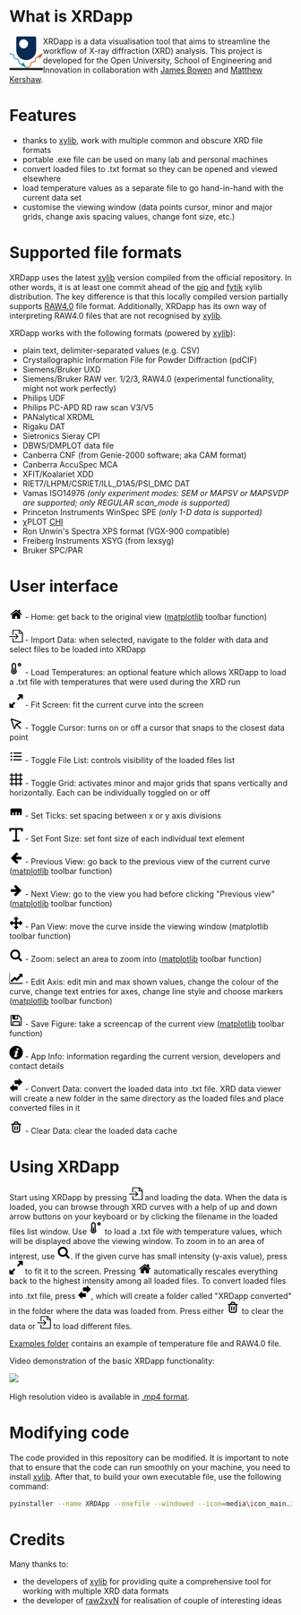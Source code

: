 # What is XRDapp

<img src="media/icon_main.png" width="60px" class="center" align="left"/>

XRDapp is a data visualisation tool that aims to streamline the workflow of X-ray diffraction (XRD) analysis. This project is developed for the Open University, School of Engineering and Innovation in collaboration with [James Bowen](https://www.linkedin.com/in/bowenjames/) and [Matthew Kershaw](https://www.linkedin.com/in/matt-kershaw-47634b57/).

# Features
- thanks to [xylib](https://github.com/wojdyr/xylib/tree/master), work with multiple common and obscure XRD file formats
- portable .exe file can be used on many lab and personal machines
- convert loaded files to .txt format so they can be opened and viewed elsewhere
- load temperature values as a separate file to go hand-in-hand with the current data set
- customise the viewing window (data points cursor, minor and major grids, change axis spacing values, change font size, etc.)

# Supported file formats
XRDapp uses the latest [xylib](https://github.com/wojdyr/xylib/tree/master) version compiled from the official repository. In other words, it is at least one commit ahead of the [pip](https://pypi.org/project/xylib-py/) and [fytik](https://github.com/wojdyr/fityk) xylib distribution. The key difference is that this locally compiled version partially supports [RAW4.0](https://github.com/wojdyr/xylib/commit/76c4bbce014b8b43fd8c3535c52c33c9c3018fbd) file format. Additionally, XRDapp has its own way of interpreting RAW4.0 files that are not recognised by [xylib](https://github.com/wojdyr/xylib/tree/master).

XRDapp works with the following formats (powered by [xylib](https://github.com/wojdyr/xylib/tree/master)):
- plain text, delimiter-separated values (e.g. CSV)
- Crystallographic Information File for Powder Diffraction (pdCIF)
- Siemens/Bruker UXD
- Siemens/Bruker RAW ver. 1/2/3, RAW4.0 (experimental functionality, might not work perfectly)
- Philips UDF
- Philips PC-APD RD raw scan V3/V5
- PANalytical XRDML
- Rigaku DAT
- Sietronics Sieray CPI
- DBWS/DMPLOT data file
- Canberra CNF (from Genie-2000 software; aka CAM format)
- Canberra AccuSpec MCA
- XFIT/Koalariet XDD
- RIET7/LHPM/CSRIET/ILL_D1A5/PSI_DMC DAT
- Vamas ISO14976 _(only experiment modes: SEM or MAPSV or MAPSVDP are supported; only REGULAR scan_mode is supported)_
- Princeton Instruments WinSpec SPE _(only 1-D data is supported)_
- χPLOT [CHI](http://www.esrf.eu/computing/scientific/FIT2D/FIT2D_REF/node115.html#SECTION0001851500000000000000)
- Ron Unwin's Spectra XPS format (VGX-900 compatible)
- Freiberg Instruments XSYG (from lexsyg)
- Bruker SPC/PAR

# User interface
<img src="media/mpl_home_large.png" width="24px" /> - Home: get back to the original view ([matplotlib](https://github.com/matplotlib/matplotlib) toolbar function)

<img src="media/import-content.png" width="24px" /> - Import Data: when selected, navigate to the folder with data and select files to be loaded into XRDapp

<img src="media/temperature-low.png" width="24px" /> - Load Temperatures: an optional feature which allows XRDapp to load a .txt file with temperatures that were used during the XRD run

<img src="media/stretch-vertically.png" width="24px" /> - Fit Screen: fit the current curve into the screen

<img src="media/cursor.png" width="24px" /> - Toggle Cursor: turns on or off a cursor that snaps to the closest data point

<img src="media/toggle-list-icon.png" width="24px" /> - Toggle File List: controls visibility of the loaded files list

<img src="media/toggle-grid-icon.png" width="24px" /> - Toggle Grid: activates minor and major grids that spans vertically and horizontally. Each can be individually toggled on or off

<img src="media/set-ticks-icon.png" width="24px" /> - Set Ticks: set spacing between x or y axis divisions

<img src="media/font-size-icon.png" width="24px" /> - Set Font Size: set font size of each individual text element

<img src="media/mpl_back_large.png" width="24px" /> - Previous View: go back to the previous view of the current curve ([matplotlib](https://github.com/matplotlib/matplotlib) toolbar function)

<img src="media/mpl_forward_large.png" width="24px" /> - Next View: go to the view you had before clicking "Previous view" ([matplotlib](https://github.com/matplotlib/matplotlib) toolbar function)

<img src="media/mpl_move_large.png" width="24px" /> - Pan View: move the curve inside the viewing window (matplotlib toolbar function)

<img src="media/mpl_zoom.png" width="24px" /> - Zoom: select an area to zoom into ([matplotlib](https://github.com/matplotlib/matplotlib) toolbar function)

<img src="media/mpl_axis.png" width="24px" /> - Edit Axis: edit min and max shown values, change the colour of the curve, change text entries for axes, change line style and choose markers ([matplotlib](https://github.com/matplotlib/matplotlib) toolbar function)

<img src="media/mpl_filesave_large.png" width="24px" /> - Save Figure: take a screencap of the current view ([matplotlib](https://github.com/matplotlib/matplotlib) toolbar function)


<img src="media/info-icon.png" width="24px" /> - App Info: information regarding the current version, developers and contact details

<img src="media/convert-icon.png" width="24px" /> - Convert Data: convert the loaded data into .txt file. XRD data viewer will create a new folder in the same directory as the loaded files and place converted files in it

<img src="media/clear-data-icon.png" width="24px" /> - Clear Data: clear the loaded data cache

# Using XRDapp
Start using XRDapp by pressing <img src="media/import-content.png" width="24px" /> and loading the data. When the data is loaded, you can browse through XRD curves with a help of up and down arrow buttons on your keyboard or by clicking the filename in the loaded files list window. Use <img src="media/temperature-low.png" width="24px" /> to load a .txt file with temperature values, which will be displayed above the viewing window. To zoom in to an area of interest, use <img src="media/mpl_zoom.png" width="24px" />. If the given curve has small intensity (y-axis value), press <img src="media/stretch-vertically.png" width="24px" /> to fit it to the screen. Pressing <img src="media/mpl_home_large.png" width="24px" /> automatically rescales everything back to the highest intensity among all loaded files. To convert loaded files into .txt file, press <img src="media/convert-icon.png" width="24px" />, which will create a folder called "XRDapp converted" in the folder where the data was loaded from. Press either <img src="media/clear-data-icon.png" width="24px" /> to clear the data or <img src="media/import-content.png" width="24px" /> to load different files.

[Examples folder](examples/) contains an example of temperature file and RAW4.0 file.

Video demonstration of the basic XRDapp functionality:

![](media/video/demo.gif)

High resolution video is available in [.mp4 format](media/video/).

# Modifying code
The code provided in this repository can be modified. It is important to note that to ensure that the code can run smoothly on your machine, you need to install [xylib](https://github.com/wojdyr/xylib/tree/master). After that, to build your own executable file, use the following command:
```bash
pyinstaller --name XRDApp --onefile --windowed --icon=media\icon_main.ico --add-data "media;media" xrdapp.py
```

# Credits
Many thanks to:
- the developers of [xylib](https://github.com/wojdyr/xylib) for providing quite a comprehensive tool for working with multiple XRD data formats
- the developer of [raw2xyN](https://github.com/MarcoVando/raw2xyN) for realisation of couple of interesting ideas
